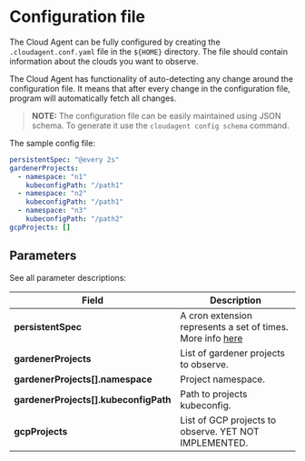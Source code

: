 # Configuration file

The Cloud Agent can be fully configured by creating the `.cloudagent.conf.yaml` file in the `${HOME}` directory. The file should contain information about the clouds you want to observe.

The Cloud Agent has functionality of auto-detecting any change around the configuration file. It means that after every change in the configuration file, program will automatically fetch all changes.

> **NOTE:** The configuration file can be easily maintained using JSON schema. To generate it use the `cloudagent config schema` command.

The sample config file:

```yaml
persistentSpec: "@every 2s"
gardenerProjects:
  - namespace: "n1"
    kubeconfigPath: "/path1"
  - namespace: "n2"
    kubeconfigPath: "/path1"
  - namespace: "n3"
    kubeconfigPath: "/path2"
gcpProjects: []
```

## Parameters

See all parameter descriptions:

| Field  | Description |
|-|-|
| **persistentSpec** | A cron extension represents a set of times. More info [here](https://pkg.go.dev/github.com/robfig/cron#hdr-CRON_Expression_Format) |
| **gardenerProjects** | List of gardener projects to observe. |
| **gardenerProjects[].namespace** | Project namespace. |
| **gardenerProjects[].kubeconfigPath** | Path to projects kubeconfig. |
| **gcpProjects** | List of GCP projects to observe. YET NOT IMPLEMENTED. |
